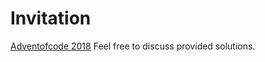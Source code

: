 # Invitation

[Adventofcode 2018](https://adventofcode.com/2018)
Feel free to discuss provided solutions.


